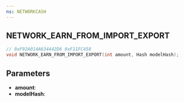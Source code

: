 ```yaml
---
ns: NETWORKCASH
---
```

## NETWORK_EARN_FROM_IMPORT_EXPORT

```c
// 0xF92A014A634442D6 0xF11FC458
void NETWORK_EARN_FROM_IMPORT_EXPORT(int amount, Hash modelHash);
```


## Parameters
* **amount**:
* **modelHash**:

